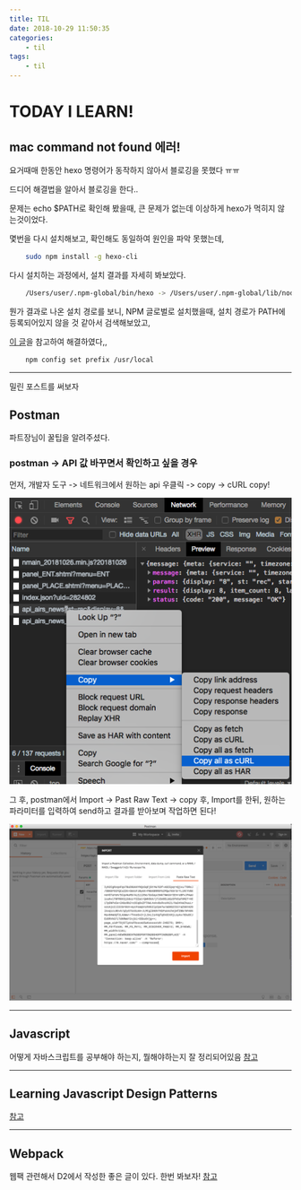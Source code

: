 ```yaml
---
title: TIL
date: 2018-10-29 11:50:35
categories:
    - til
tags:
    - til
---
```


# TODAY I LEARN!

## mac command not found 에러!

요거때매 한동안 hexo 명령어가 동작하지 않아서 블로깅을 못했다 ㅠㅠ

드디어 해결법을 알아서 블로깅을 한다..

문제는 echo $PATH로 확인해 봤을때, 큰 문제가 없는데 이상하게 hexo가 먹히지 않는것이었다.

몇번을 다시 설치해보고, 확인해도 동일하여 원인을 파악 못했는데,

``` bash
    sudo npm install -g hexo-cli
```
다시 설치하는 과정에서, 설치 결과를 자세히 봐보았다.

``` bash
    /Users/user/.npm-global/bin/hexo -> /Users/user/.npm-global/lib/node_modules/hexo-cli/bin/hexo
```

뭔가 결과로 나온 설치 경로를 보니, NPM 글로벌로 설치했을때, 설치 경로가 PATH에 등록되어있지 않을 것 같아서 검색해보았고,

[이 글](https://stackoverflow.com/questions/15054388/global-node-modules-not-installing-correctly-command-not-found)을 참고하여 해결하였다,,


``` bash
    npm config set prefix /usr/local
```

---

밀린 포스트를 써보자

## Postman

파트장님이 꿀팁을 알려주셨다.

### postman -> API 값 바꾸면서 확인하고 싶을 경우

먼저, 개발자 도구 -> 네트워크에서 원하는 api 우클릭 -> copy -> cURL copy!

![](/images/postman_example1.png)

그 후, postman에서 Import -> Past Raw Text -> copy 후, Import를 한뒤, 원하는 파라미터를 입력하여 send하고 결과를 받아보며 작업하면 된다!

![](/images/postman_example2.png)

---

## Javascript

어떻게 자바스크립트를 공부해야 하는지, 뭘해야하는지 잘 정리되어있음
[참고](http://jstherightway.org/ko-kr/#patterns)

---

## Learning Javascript Design Patterns
[참고](https://addyosmani.com/resources/essentialjsdesignpatterns/book/)

---

## Webpack

웹팩 관련해서 D2에서 작성한 좋은 글이 있다. 한번 봐보자!
[참고](https://d2.naver.com/helloworld/0239818)